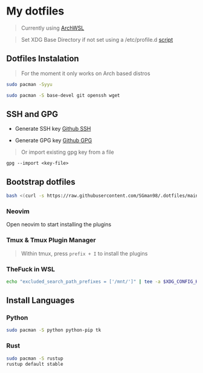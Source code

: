 # My dotfiles

> Currently using [ArchWSL](https://wsldl-pg.github.io/ArchW-docs/How-to-Setup/)

> Set XDG Base Directory if not set using a /etc/profile.d [script](https://github.com/Conaclos/profile.d/blob/master/10-xdg-base-dirs.sh)

## Dotfiles Instalation

> For the moment it only works on Arch based distros

```sh
sudo pacman -Syyu
```

```sh
sudo pacman -S base-devel git openssh wget
```

## SSH and GPG

- Generate SSH key [Github SSH](https://docs.github.com/en/github/authenticating-to-github/connecting-to-github-with-ssh/generating-a-new-ssh-key-and-adding-it-to-the-ssh-agent)

- Generate GPG key [Github GPG](https://docs.github.com/en/github/authenticating-to-github/managing-commit-signature-verification/generating-a-new-gpg-key)

> Or import existing gpg key from a file

```
gpg --import <key-file>
```

## Bootstrap dotfiles

```sh
bash <(curl -s https://raw.githubusercontent.com/SGman98/.dotfiles/main/bootstrap.sh)
```

### Neovim

Open neovim to start installing the plugins

### Tmux & Tmux Plugin Manager

> Within tmux, press `prefix + I` to install the plugins

### TheFuck in WSL

```sh
echo "excluded_search_path_prefixes = ['/mnt/']" | tee -a $XDG_CONFIG_HOME/thefuck/settings.py
```

## Install Languages

### Python

```sh
sudo pacman -S python python-pip tk
```

### Rust

```sh
sudo pacman -S rustup
rustup default stable
```
